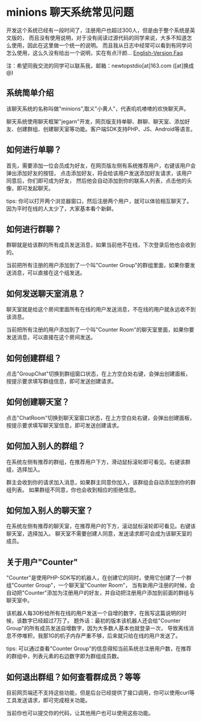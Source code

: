 # minions 聊天系统常见问题

开发这个系统已经有一段时间了，注册用户也超过300人，但是由于整个系统是英文版的，
而且没有使用说明，对于没有阅读过源代码的同学来说，大多不知道怎么使用，因此在这里做一个统一的说明。
而且我从日志中经常可以看到有同学问怎么使用，这么久没有给出一个说明，实在有点汗颜...
[English-Version Faq](http://yaoguais.com/?s=md/jegarn/faq_en-us.md)

注：希望同我交流的同学可以联系我，邮箱：newtopstdio[at]163.com ([at]换成@)





## 系统简单介绍

该聊天系统的名称叫做"minions",取义"小黄人"，代表叽叽喳喳的欢快聊天声。

聊天系统使用聊天框架"jegarn"开发，网页版支持单聊、群聊、聊天室、添加好友、创建群组、创建聊天室等功能。客户端SDK支持PHP、JS、Android等语言。





## 如何进行单聊？

首先，需要添加一位会员成为好友，在网页版左侧有系统推荐用户，右键该用户会弹出添加好友的按钮，
点击添加好友，将会给该用户发送添加好友请求，该用户同意后，你们即可成为好友，
然后他会自动添加到你的联系人列表，点击他的头像，即可发起聊天。

tips: 你可以打开两个浏览器窗口，然后注册两个用户，就可以体验相互聊天了。因为平时在线的人太少了，大家基本看个新鲜。





## 如何进行群聊？

群聊就是给该群的所有成员发送消息，如果当前他不在线，下次登录后他也会收到的。

当前把所有注册的用户添加到了一个叫"Counter Group"的群组里面，如果你要发送消息，可以直接在这个组发送。




## 如何发送聊天室消息？

聊天室就是给这个房间里面所有在线的用户发送消息，不在线的用户就永远收不到该消息。

当前把所有注册的用户添加到了一个叫"Counter Room"的聊天室里面，如果你要发送消息，可以直接在这个房间发送。




## 如何创建群组？

点击"GroupChat"切换到群组窗口状态，在上方空白处右键，会弹出创建面板，按提示要求填写群组信息，即可发送创建请求。





## 如何创建聊天室？

点击"ChatRoom"切换到聊天室窗口状态，在上方空白处右键，会弹出创建面板，按提示要求填写聊天室信息，即可发送创建请求。





## 如何加入别人的群组？

在系统左侧有推荐的群组，在推荐用户下方，滑动鼠标滚轮即可看见。右键该群组，选择加入。

群主会收到你的请求加入消息，如果群主同意你加入，该群组会自动添加到你的群组列表。
如果群组不同意，你也会收到相应的拒绝信息。




## 如何加入别人的聊天室？

在系统左侧有推荐的聊天室，在推荐用户的下方，滚动鼠标滚轮即可看见。右键该聊天室，选择加入。
聊天室不需要创建人同意，发送请求即可会成为该聊天室的成员。




## 关于用户"Counter"

"Counter"是使用PHP-SDK写的机器人，在创建它的同时，使用它创建了一个群组"Counter Group"，一个聊天室"Counter Room"，
当有新用户注册的时候，会自动把"Counter"添加为注册用户的好友，并自动把注册用户添加到前面的群组与聊天室中。

该机器人每30秒给所有在线的用户发送一个自增的数字，在我写这篇说明的时候，该数字已经超过7万了。
题外话：最初的版本该机器人还会给"Counter Group"的所有成员发送自增数字，因为大多数人基本也就登录一次，
导致离线消息不停堆积，我那1G的机子内存严重不够，后来就只给在线的用户发送了。

tips: 可以通过查看"Counter Group"的信息得知当前系统总注册用户数，在推荐的群组中，列表元素的右边数字即为群组成员数。





## 如何退出群组？如何查看群成员？等等

目前网页端还不支持这些功能，但是后台已经提供了接口调用，你可以使用curl等工具发送请求，即可完成相关功能。

当前你也可以提交你的代码，让其他用户也可以使用这些功能。
